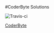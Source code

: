 #CoderByte Solutions

![Travis-ci](https://travis-ci.org/ecasilla/Coder-Byte-JS.svg)

[CoderByte](http://coderbyte.com)

